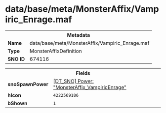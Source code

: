<h1>data/base/meta/MonsterAffix/Vampiric_Enrage.maf</h1><table><tr><th colspan="100%">Metadata</th></tr><tr><td><b>Name</b></td><td>data/base/meta/MonsterAffix/Vampiric_Enrage.maf</td></tr><tr><td><b>Type</b></td><td>MonsterAffixDefinition</td></tr><tr><td><b>SNO ID</b></td><td>674116</td></tr></table>

<table><tr><th colspan="100%">Fields</th></tr><tr><td><b>snoSpawnPower</b></td><td><a href="..\Power\MonsterAffix_VampiricEnrage.pow.md">[DT_SNO] Power: "MonsterAffix_VampiricEnrage"</a></td></tr><tr><td><b>hIcon</b></td><td><code>4222569186</code></td></tr><tr><td><b>bShown</b></td><td><code>1</code></td></tr></table>

